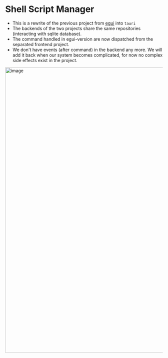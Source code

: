 # Shell Script Manager

- This is a rewrite of the previous project from [egui](https://github.com/machingclee/2025-10-15-shell-script-manager) into `tauri`
- The backends of the two projects share the same repositories (interacting with sqlite database). 
- The command handled in egui-version are now dispatched from the separated frontend project.
- We don't have events (after command) in the backend any more. We will add it back when our system becomes complicated, for now no complex side effects exist in the project.

<img width="1412" height="912" alt="image" src="https://github.com/user-attachments/assets/ed0aa58f-d901-4b60-b56f-e8cb7a0b7f0f" />

